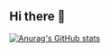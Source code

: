 ## Hi there 👋

[![Anurag's GitHub stats](https://github-readme-stats.vercel.app/api?username=anuraghazra)](https://github.com/neroo2/github-readme-stats)
